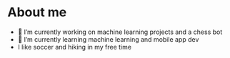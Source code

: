 # About me

- 🔭 I’m currently working on machine learning projects and a chess bot
- 🌱 I’m currently learning machine learning and mobile app dev
- I like soccer and hiking in my free time
